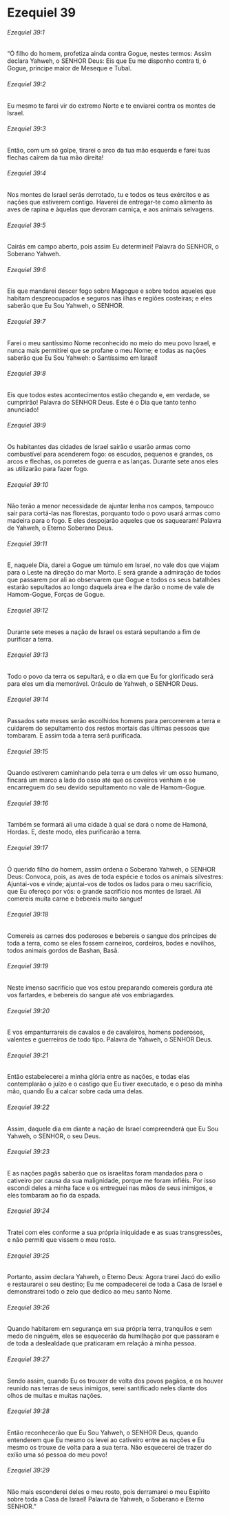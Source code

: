 # Ezequiel 39

###### Ezequiel 39:1

“Ó filho do homem, profetiza ainda contra Gogue, nestes termos: Assim declara Yahweh, o SENHOR Deus: Eis que Eu me disponho contra ti, ó Gogue, príncipe maior de Meseque e Tubal.

###### Ezequiel 39:2

Eu mesmo te farei vir do extremo Norte e te enviarei contra os montes de Israel.

###### Ezequiel 39:3

Então, com um só golpe, tirarei o arco da tua mão esquerda e farei tuas flechas caírem da tua mão direita!

###### Ezequiel 39:4

Nos montes de Israel serás derrotado, tu e todos os teus exércitos e as nações que estiverem contigo. Haverei de entregar-te como alimento às aves de rapina e àquelas que devoram carniça, e aos animais selvagens.

###### Ezequiel 39:5

Cairás em campo aberto, pois assim Eu determinei! Palavra do SENHOR, o Soberano Yahweh.

###### Ezequiel 39:6

Eis que mandarei descer fogo sobre Magogue e sobre todos aqueles que habitam despreocupados e seguros nas ilhas e regiões costeiras; e eles saberão que Eu Sou Yahweh, o SENHOR.

###### Ezequiel 39:7

Farei o meu santíssimo Nome reconhecido no meio do meu povo Israel, e nunca mais permitirei que se profane o meu Nome; e todas as nações saberão que Eu Sou Yahweh: o Santíssimo em Israel!

###### Ezequiel 39:8

Eis que todos estes acontecimentos estão chegando e, em verdade, se cumprirão! Palavra do SENHOR Deus. Este é o Dia que tanto tenho anunciado!

###### Ezequiel 39:9

Os habitantes das cidades de Israel sairão e usarão armas como combustível para acenderem fogo: os escudos, pequenos e grandes, os arcos e flechas, os porretes de guerra e as lanças. Durante sete anos eles as utilizarão para fazer fogo.

###### Ezequiel 39:10

Não terão a menor necessidade de ajuntar lenha nos campos, tampouco sair para cortá-las nas florestas, porquanto todo o povo usará armas como madeira para o fogo. E eles despojarão aqueles que os saquearam! Palavra de Yahweh, o Eterno Soberano Deus.

###### Ezequiel 39:11

E, naquele Dia, darei a Gogue um túmulo em Israel, no vale dos que viajam para o Leste na direção do mar Morto. E será grande a admiração de todos que passarem por ali ao observarem que Gogue e todos os seus batalhões estarão sepultados ao longo daquela área e lhe darão o nome de vale de Hamom-Gogue, Forças de Gogue.

###### Ezequiel 39:12

Durante sete meses a nação de Israel os estará sepultando a fim de purificar a terra.

###### Ezequiel 39:13

Todo o povo da terra os sepultará, e o dia em que Eu for glorificado será para eles um dia memorável. Oráculo de Yahweh, o SENHOR Deus.

###### Ezequiel 39:14

Passados sete meses serão escolhidos homens para percorrerem a terra e cuidarem do sepultamento dos restos mortais das últimas pessoas que tombaram. E assim toda a terra será purificada.

###### Ezequiel 39:15

Quando estiverem caminhando pela terra e um deles vir um osso humano, fincará um marco a lado do osso até que os coveiros venham e se encarreguem do seu devido sepultamento no vale de Hamom-Gogue.

###### Ezequiel 39:16

Também se formará ali uma cidade à qual se dará o nome de Hamoná, Hordas. E, deste modo, eles purificarão a terra.

###### Ezequiel 39:17

Ó querido filho do homem, assim ordena o Soberano Yahweh, o SENHOR Deus: Convoca, pois, as aves de toda espécie e todos os animais silvestres: Ajuntai-vos e vinde; ajuntai-vos de todos os lados para o meu sacrifício, que Eu ofereço por vós: o grande sacrifício nos montes de Israel. Ali comereis muita carne e bebereis muito sangue!

###### Ezequiel 39:18

Comereis as carnes dos poderosos e bebereis o sangue dos príncipes de toda a terra, como se eles fossem carneiros, cordeiros, bodes e novilhos, todos animais gordos de Bashan, Basã.

###### Ezequiel 39:19

Neste imenso sacrifício que vos estou preparando comereis gordura até vos fartardes, e bebereis do sangue até vos embriagardes.

###### Ezequiel 39:20

E vos empanturrareis de cavalos e de cavaleiros, homens poderosos, valentes e guerreiros de todo tipo. Palavra de Yahweh, o SENHOR Deus.

###### Ezequiel 39:21

Então estabelecerei a minha glória entre as nações, e todas elas contemplarão o juízo e o castigo que Eu tiver executado, e o peso da minha mão, quando Eu a calcar sobre cada uma delas.

###### Ezequiel 39:22

Assim, daquele dia em diante a nação de Israel compreenderá que Eu Sou Yahweh, o SENHOR, o seu Deus.

###### Ezequiel 39:23

E as nações pagãs saberão que os israelitas foram mandados para o cativeiro por causa da sua malignidade, porque me foram infiéis. Por isso escondi deles a minha face e os entreguei nas mãos de seus inimigos, e eles tombaram ao fio da espada.

###### Ezequiel 39:24

Tratei com eles conforme a sua própria iniquidade e as suas transgressões, e não permiti que vissem o meu rosto.

###### Ezequiel 39:25

Portanto, assim declara Yahweh, o Eterno Deus: Agora trarei Jacó do exílio e restaurarei o seu destino; Eu me compadecerei de toda a Casa de Israel e demonstrarei todo o zelo que dedico ao meu santo Nome.

###### Ezequiel 39:26

Quando habitarem em segurança em sua própria terra, tranquilos e sem medo de ninguém, eles se esquecerão da humilhação por que passaram e de toda a deslealdade que praticaram em relação à minha pessoa.

###### Ezequiel 39:27

Sendo assim, quando Eu os trouxer de volta dos povos pagãos, e os houver reunido nas terras de seus inimigos, serei santificado neles diante dos olhos de muitas e muitas nações.

###### Ezequiel 39:28

Então reconhecerão que Eu Sou Yahweh, o SENHOR Deus, quando entenderem que Eu mesmo os levei ao cativeiro entre as nações e Eu mesmo os trouxe de volta para a sua terra. Não esquecerei de trazer do exílio uma só pessoa do meu povo!

###### Ezequiel 39:29

Não mais esconderei deles o meu rosto, pois derramarei o meu Espírito sobre toda a Casa de Israel! Palavra de Yahweh, o Soberano e Eterno SENHOR.”

